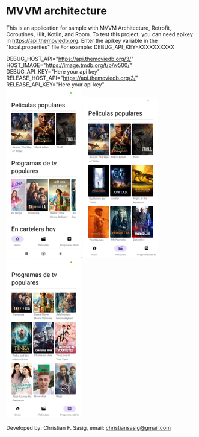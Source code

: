 # MVVM architecture

This is an application for sample with MVVM Architecture, Retrofit, Coroutines, Hilt, Kotlin, and Room.
To test this project, you can need apikey in https://api.themoviedb.org.
Enter the apikey variable in the "local.properties" file
For example: DEBUG_API_KEY=XXXXXXXXXX

DEBUG_HOST_API="https://api.themoviedb.org/3/"
</br>
HOST_IMAGE="https://image.tmdb.org/t/p/w500/"
</br>
DEBUG_API_KEY="Here your api key"
</br>
RELEASE_HOST_API="https://api.themoviedb.org/3/"
</br>
RELEASE_API_KEY="Here your api key"
</br>
<img src="/screenshots/screenshot_1.jpg" width="200" />
<img src="/screenshots/screenshot_2.jpg" width="200" />
<img src="/screenshots/screenshot_3.jpg" width="200" />

Developed by: Christian F. Sasig, email: christiansasig@gmail.com